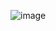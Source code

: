 ![image](https://github.com/Maker-IoT-one/VD-LiHao/assets/135011198/e2370ea8-73ef-478c-afa2-0deb7e3f78a9)

